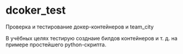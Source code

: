 # dcoker_test
Проверка и тестирование докер-контейнеров и team_city

В учёбных целях тестирую созднаие билдов контейнеров и т. д. на примере простейшего python-скрипта.
